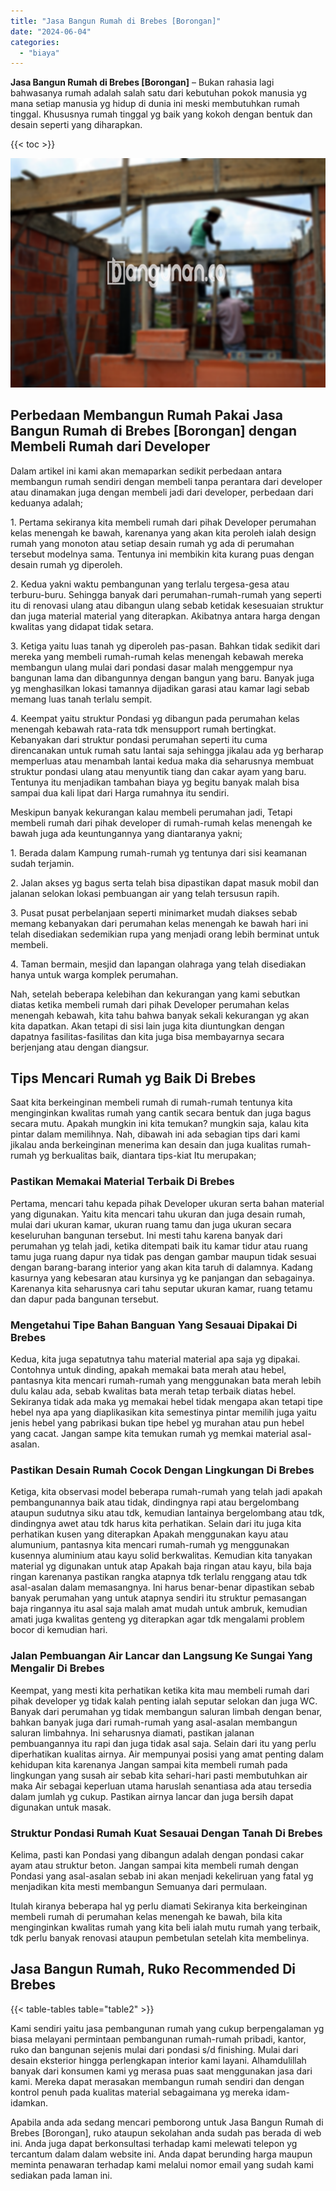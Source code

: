 ```yaml
---
title: "Jasa Bangun Rumah di Brebes [Borongan]"
date: "2024-06-04"
categories: 
  - "biaya"
---
```


**Jasa Bangun Rumah di Brebes \[Borongan\]** – Bukan rahasia lagi bahwasanya rumah adalah salah satu dari kebutuhan pokok manusia yg mana setiap manusia yg hidup di dunia ini meski membutuhkan rumah tinggal. Khususnya rumah tinggal yg baik yang kokoh dengan bentuk dan desain seperti yang diharapkan.

{{< toc >}}

![Jasa Bangun Rumah di Brebes [Borongan]](/images/borong-bangunan-05.png)

## Perbedaan Membangun Rumah Pakai Jasa Bangun Rumah di Brebes \[Borongan\] dengan Membeli Rumah dari Developer

Dalam artikel ini kami akan memaparkan sedikit perbedaan antara membangun rumah sendiri dengan membeli tanpa perantara dari developer atau dinamakan juga dengan membeli jadi dari developer, perbedaan dari keduanya adalah;

1\. Pertama sekiranya kita membeli rumah dari pihak Developer perumahan kelas menengah ke bawah, karenanya yang akan kita peroleh ialah design rumah yang monoton atau setiap desain rumah yg ada di perumahan tersebut modelnya sama. Tentunya ini membikin kita kurang puas dengan desain rumah yg diperoleh.

2\. Kedua yakni waktu pembangunan yang terlalu tergesa-gesa atau terburu-buru. Sehingga banyak dari perumahan-rumah-rumah yang seperti itu di renovasi ulang atau dibangun ulang sebab ketidak kesesuaian struktur dan juga material material yang diterapkan. Akibatnya antara harga dengan kwalitas yang didapat tidak setara.

3\. Ketiga yaitu luas tanah yg diperoleh pas-pasan. Bahkan tidak sedikit dari mereka yang membeli rumah-rumah kelas menengah kebawah mereka membangun ulang mulai dari pondasi dasar malah menggempur nya bangunan lama dan dibangunnya dengan bangun yang baru. Banyak juga yg menghasilkan lokasi tamannya dijadikan garasi atau kamar lagi sebab memang luas tanah terlalu sempit.

4\. Keempat yaitu struktur Pondasi yg dibangun pada perumahan kelas menengah kebawah rata-rata tdk mensupport rumah bertingkat. Kebanyakan dari struktur pondasi perumahan seperti itu cuma direncanakan untuk rumah satu lantai saja sehingga jikalau ada yg berharap memperluas atau menambah lantai kedua maka dia seharusnya membuat struktur pondasi ulang atau menyuntik tiang dan cakar ayam yang baru. Tentunya itu menjadikan tambahan biaya yg begitu banyak malah bisa sampai dua kali lipat dari Harga rumahnya itu sendiri.

Meskipun banyak kekurangan kalau membeli perumahan jadi, Tetapi membeli rumah dari pihak developer di rumah-rumah kelas menengah ke bawah juga ada keuntungannya yang diantaranya yakni;

1\. Berada dalam Kampung rumah-rumah yg tentunya dari sisi keamanan sudah terjamin.

2\. Jalan akses yg bagus serta telah bisa dipastikan dapat masuk mobil dan jalanan selokan lokasi pembuangan air yang telah tersusun rapih.

3\. Pusat pusat perbelanjaan seperti minimarket mudah diakses sebab memang kebanyakan dari perumahan kelas menengah ke bawah hari ini telah disediakan sedemikian rupa yang menjadi orang lebih berminat untuk membeli.

4\. Taman bermain, mesjid dan lapangan olahraga yang telah disediakan hanya untuk warga komplek perumahan.

Nah, setelah beberapa kelebihan dan kekurangan yang kami sebutkan diatas ketika membeli rumah dari pihak Developer perumahan kelas menengah kebawah, kita tahu bahwa banyak sekali kekurangan yg akan kita dapatkan. Akan tetapi di sisi lain juga kita diuntungkan dengan dapatnya fasilitas-fasilitas dan kita juga bisa membayarnya secara berjenjang atau dengan diangsur.

## Tips Mencari Rumah yg Baik Di Brebes

Saat kita berkeinginan membeli rumah di rumah-rumah tentunya kita menginginkan kwalitas rumah yang cantik secara bentuk dan juga bagus secara mutu. Apakah mungkin ini kita temukan? mungkin saja, kalau kita pintar dalam memilihnya. Nah, dibawah ini ada sebagian tips dari kami jikalau anda berkeinginan menerima kan desain dan juga kualitas rumah-rumah yg berkualitas baik, diantara tips-kiat Itu merupakan;

### Pastikan Memakai Material Terbaik Di Brebes

Pertama, mencari tahu kepada pihak Developer ukuran serta bahan material yang digunakan. Yaitu kita mencari tahu ukuran dan juga desain rumah, mulai dari ukuran kamar, ukuran ruang tamu dan juga ukuran secara keseluruhan bangunan tersebut. Ini mesti tahu karena banyak dari perumahan yg telah jadi, ketika ditempati baik itu kamar tidur atau ruang tamu juga ruang dapur nya tidak pas dengan gambar maupun tidak sesuai dengan barang-barang interior yang akan kita taruh di dalamnya. Kadang kasurnya yang kebesaran atau kursinya yg ke panjangan dan sebagainya. Karenanya kita seharusnya cari tahu seputar ukuran kamar, ruang tetamu dan dapur pada bangunan tersebut.

### Mengetahui Tipe Bahan Banguan Yang Sesauai Dipakai Di Brebes

Kedua, kita juga sepatutnya tahu material material apa saja yg dipakai. Contohnya untuk dinding, apakah memakai bata merah atau hebel, pantasnya kita mencari rumah-rumah yang menggunakan bata merah lebih dulu kalau ada, sebab kwalitas bata merah tetap terbaik diatas hebel. Sekiranya tidak ada maka yg memakai hebel tidak mengapa akan tetapi tipe hebel nya apa yang diaplikasikan kita semestinya pintar memilih juga yaitu jenis hebel yang pabrikasi bukan tipe hebel yg murahan atau pun hebel yang cacat. Jangan sampe kita temukan rumah yg memkai material asal-asalan.

### Pastikan Desain Rumah Cocok Dengan Lingkungan Di Brebes

Ketiga, kita observasi model beberapa rumah-rumah yang telah jadi apakah pembangunannya baik atau tidak, dindingnya rapi atau bergelombang ataupun sudutnya siku atau tdk, kemudian lantainya bergelombang atau tdk, dindingnya awet atau tdk harus kita perhatikan. Selain dari itu juga kita perhatikan kusen yang diterapkan Apakah menggunakan kayu atau alumunium, pantasnya kita mencari rumah-rumah yg menggunakan kusennya aluminium atau kayu solid berkwalitas. Kemudian kita tanyakan material yg digunakan untuk atap Apakah baja ringan atau kayu, bila baja ringan karenanya pastikan rangka atapnya tdk terlalu renggang atau tdk asal-asalan dalam memasangnya. Ini harus benar-benar dipastikan sebab banyak perumahan yang untuk atapnya sendiri itu struktur pemasangan baja ringannya itu asal saja malah amat mudah untuk ambruk, kemudian amati juga kwalitas genteng yg diterapkan agar tdk mengalami problem bocor di kemudian hari.

### Jalan Pembuangan Air Lancar dan Langsung Ke Sungai Yang Mengalir Di Brebes

Keempat, yang mesti kita perhatikan ketika kita mau membeli rumah dari pihak developer yg tidak kalah penting ialah seputar selokan dan juga WC. Banyak dari perumahan yg tidak membangun saluran limbah dengan benar, bahkan banyak juga dari rumah-rumah yang asal-asalan membangun saluran limbahnya. Ini seharusnya diamati, pastikan jalanan pembuangannya itu rapi dan juga tidak asal saja. Selain dari itu yang perlu diperhatikan kualitas airnya. Air mempunyai posisi yang amat penting dalam kehidupan kita karenanya Jangan sampai kita membeli rumah pada lingkungan yang susah air sebab kita sehari-hari pasti membutuhkan air maka Air sebagai keperluan utama haruslah senantiasa ada atau tersedia dalam jumlah yg cukup. Pastikan airnya lancar dan juga bersih dapat digunakan untuk masak.

### Struktur Pondasi Rumah Kuat Sesauai Dengan Tanah Di Brebes

Kelima, pasti kan Pondasi yang dibangun adalah dengan pondasi cakar ayam atau struktur beton. Jangan sampai kita membeli rumah dengan Pondasi yang asal-asalan sebab ini akan menjadi kekeliruan yang fatal yg menjadikan kita mesti membangun Semuanya dari permulaan.

Itulah kiranya beberapa hal yg perlu diamati Sekiranya kita berkeinginan membeli rumah di perumahan kelas menengah ke bawah, bila kita menginginkan kwalitas rumah yang kita beli ialah mutu rumah yang terbaik, tdk perlu banyak renovasi ataupun pembetulan setelah kita membelinya.

## Jasa Bangun Rumah, Ruko Recommended Di Brebes

{{< table-tables table="table2" >}}

Kami sendiri yaitu jasa pembangunan rumah yang cukup berpengalaman yg biasa melayani permintaan pembangunan rumah-rumah pribadi, kantor, ruko dan bangunan sejenis mulai dari pondasi s/d finishing. Mulai dari desain eksterior hingga perlengkapan interior kami layani. Alhamdulillah banyak dari konsumen kami yg merasa puas saat menggunakan jasa dari kami. Mereka dapat merasakan membangun rumah sendiri dan dengan kontrol penuh pada kualitas material sebagaimana yg mereka idam-idamkan.

Apabila anda ada sedang mencari pemborong untuk Jasa Bangun Rumah di Brebes \[Borongan\], ruko ataupun sekolahan anda sudah pas berada di web ini. Anda juga dapat berkonsultasi terhadap kami melewati telepon yg tercantum dalam dalam website ini. Anda dapat berunding harga maupun meminta penawaran terhadap kami melalui nomor email yang sudah kami sediakan pada laman ini.
